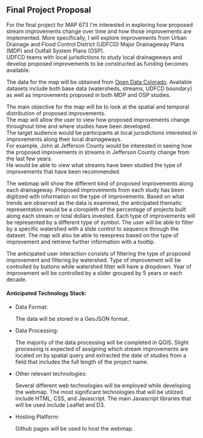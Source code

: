 ## Final Project Proposal

For the final project for MAP 673 I'm interested in exploring how proposed stream
improvements change over time and how those improvements are implemented.  More
specifically, I will explore improvements from Urban Drainage and Flood Control
District (UDFCD) Major Drainageway Plans (MDP) and Outfall System Plans (OSP).  
UDFCD teams with local jurisdictions to study local drainageways and develop proposed
improvements to be constructed as funding becomes available.  

The data for the map will be obtained from [Open Data Colorado](http://data.opencolorado.org/dataset?q=udfcd).
Available datasets include both base data (watersheds, streams, UDFCD boundary)
as well as improvements proposed in both MDP and OSP studies.

The main objective for the map will be to look at the spatial and temporal distribution of proposed improvements.  
The map will allow the user to view how proposed improvements change throughout time and where studies have been developed.  
The target audience would be participants at local jurisdictions interested in improvements along their local drainageways.  
For example, John at Jefferson County would be interested in seeing how the proposed improvements in streams in Jefferson County change from the last few years.  
He would be able to view what streams have been studied the type of improvements that have been recommended.

The webmap will show the different kind of proposed improvements along each drainageway.  Proposed improvements from each study
has been digitized with information on the type of improvements.  Based on what trends are observed as the data is examined,
the anticipated thematic representation would be a cloropleth of the percentage of projects built along each stream or total
dollars invested. Each type of improvements will be represented by a different type of symbol. The user will be able to filter
by a specific watershed with a slide control to sequence through the dataset. The map will also be able to reexpress based on
the type of improvement and retrieve further information with a tooltip.

The anticipated user interaction consists of filtering the type of proposed improvement and filtering by watershed.  Type of improvement
will be controlled by buttons while watershed filter will have a dropdown.  Year of improvement will be controlled by a slider grouped
by 5 years or each decade.  

#### Anticipated Technology Stack:
+ Data Format:

   The data will be stored in a GeoJSON format.

+ Data Processing:

   The majority of the data processing will be completed in QGIS.  Slight processing is expected of assigning which stream improvements are located on by spatial query and extracted the date of studies from a field that includes the full length of the project name.

+ Other relevant technologies:

   Several different web technologies will be employed while developing the webmap.  The most significant technologies that will be utilized include HTML, CSS, and Javascript.  The main Javascript libraries that will be used include Leaflet and D3.

+ Hosting Platform:

   Github pages will be used to host the webmap.
